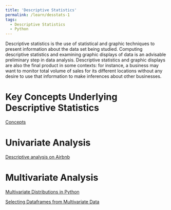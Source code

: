 ```yaml
---
title: 'Descriptive Statistics'
permalink: /learn/desstats-1
tags:
  - Descriptive Statistics
  - Python
---
```


Descriptive statistics is the use of statistical and graphic techniques to present information about
the data set being studied. Computing descriptive statistics and examining graphic
displays of data is an advisable preliminary step in data analysis. Descriptive statistics and graphic displays are
also the final product in some contexts: for instance, a business may want to
monitor total volume of sales for its different locations without any desire to use
that information to make inferences about other businesses. 



Key Concepts Underlying Descriptive Statistics
======
[Concepts](https://www.google.in)

Univariate Analysis
======
[Descriptive analysis on Airbnb](https://nbviewer.jupyter.org/github/rakash/images/blob/master/descriptive-statistics-on-berlin-airbnb-data.ipynb)

Multivariate Analysis
======

[Multivariate Distributions in Python](https://nbviewer.jupyter.org/github/rakash/images/blob/master/2%20-%20Multivariate_Distributions.ipynb)

[Selecting Dataframes from Multivariate Data](https://nbviewer.jupyter.org/github/rakash/images/blob/master/1%20-%20Multivariate_Data_Selection.ipynb)

